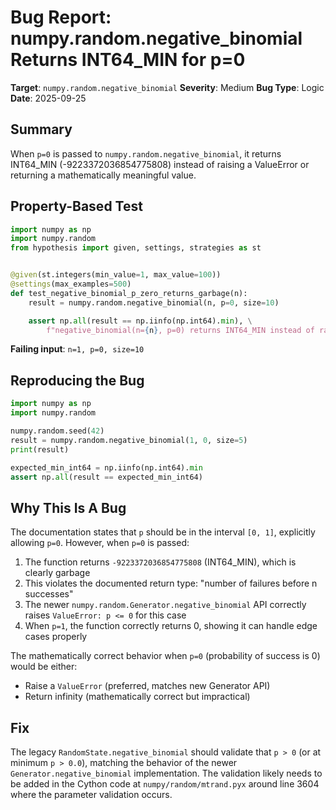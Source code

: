 # Bug Report: numpy.random.negative_binomial Returns INT64_MIN for p=0

**Target**: `numpy.random.negative_binomial`
**Severity**: Medium
**Bug Type**: Logic
**Date**: 2025-09-25

## Summary

When `p=0` is passed to `numpy.random.negative_binomial`, it returns INT64_MIN (-9223372036854775808) instead of raising a ValueError or returning a mathematically meaningful value.

## Property-Based Test

```python
import numpy as np
import numpy.random
from hypothesis import given, settings, strategies as st


@given(st.integers(min_value=1, max_value=100))
@settings(max_examples=500)
def test_negative_binomial_p_zero_returns_garbage(n):
    result = numpy.random.negative_binomial(n, p=0, size=10)

    assert np.all(result == np.iinfo(np.int64).min), \
        f"negative_binomial(n={n}, p=0) returns INT64_MIN instead of raising error or valid value"
```

**Failing input**: `n=1, p=0, size=10`

## Reproducing the Bug

```python
import numpy as np
import numpy.random

numpy.random.seed(42)
result = numpy.random.negative_binomial(1, 0, size=5)
print(result)

expected_min_int64 = np.iinfo(np.int64).min
assert np.all(result == expected_min_int64)
```

## Why This Is A Bug

The documentation states that `p` should be in the interval `[0, 1]`, explicitly allowing `p=0`. However, when `p=0` is passed:

1. The function returns `-9223372036854775808` (INT64_MIN), which is clearly garbage
2. This violates the documented return type: "number of failures before n successes"
3. The newer `numpy.random.Generator.negative_binomial` API correctly raises `ValueError: p <= 0` for this case
4. When `p=1`, the function correctly returns 0, showing it can handle edge cases properly

The mathematically correct behavior when `p=0` (probability of success is 0) would be either:
- Raise a `ValueError` (preferred, matches new Generator API)
- Return infinity (mathematically correct but impractical)

## Fix

The legacy `RandomState.negative_binomial` should validate that `p > 0` (or at minimum `p > 0.0`), matching the behavior of the newer `Generator.negative_binomial` implementation. The validation likely needs to be added in the Cython code at `numpy/random/mtrand.pyx` around line 3604 where the parameter validation occurs.
